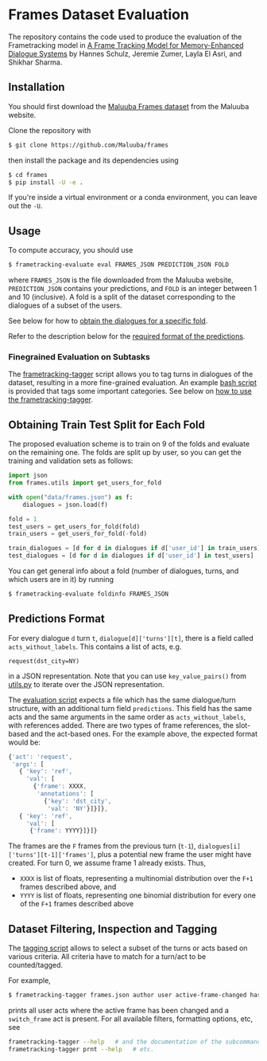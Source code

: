 # Frames Dataset Evaluation

The repository contains the code used to produce the evaluation of the Frametracking model
in [A Frame Tracking Model for Memory-Enhanced Dialogue Systems](https://arxiv.org/abs/1706.01690) 
by Hannes Schulz, Jeremie Zumer, Layla El Asri, and Shikhar Sharma.


## Installation

You should first download the [Maluuba Frames dataset](https://datasets.maluuba.com/Frames/dl) from the Maluuba website.

Clone the repository with
```bash
$ git clone https://github.com/Maluuba/frames
```
then install the package and its dependencies using

```bash
$ cd frames
$ pip install -U -e .
```

If you're inside a virtual environment or a conda environment, you can leave out the `-U`.


## Usage

To compute accuracy, you should use 

```bash
$ frametracking-evaluate eval FRAMES_JSON PREDICTION_JSON FOLD
```

where `FRAMES_JSON` is the file downloaded from the Maluuba website,
`PREDICTION_JSON` contains your predictions, and `FOLD` is an integer between 1
and 10 (inclusive). A fold is a split of the dataset corresponding to the
dialogues of a subset of the users. 

See below for how to [obtain the dialogues for a specific fold](#obtaining-train-test-split-for-each-fold).

Refer to the description below for the [required format of the predictions](#predictions-format).


### Finegrained Evaluation on Subtasks

The [frametracking-tagger](bin/frametracking-tagger) script allows you to tag turns in dialogues of the dataset, resulting in a more fine-grained evaluation.
An example [bash script](examples/label-frames-dataset.sh) is provided that tags some important categories.
See below on [how to use the frametracking-tagger](#dataset-filtering-inspection-and-tagging).

## Obtaining Train Test Split for Each Fold

The proposed evaluation scheme is to train on 9 of the folds and evaluate on the remaining one.
The folds are split up by user, so you can get the training and validation sets as follows:

```python
import json
from frames.utils import get_users_for_fold

with open("data/frames.json") as f:
    dialogues = json.load(f)

fold = 1
test_users = get_users_for_fold(fold)
train_users = get_users_for_fold(-fold)

train_dialogues = [d for d in dialogues if d['user_id'] in train_users]
test_dialogues = [d for d in dialogues if d['user_id'] in test_users]
```

You can get general info about a fold (number of dialogues, turns, and which
users are in it) by running

```bash
$ frametracking-evaluate foldinfo FRAMES_JSON
```

## Predictions Format

For every dialogue `d` turn `t`, `dialogue[d]['turns'][t]`, there is a field called `acts_without_labels`.
This contains a list of acts, e.g.

```
request(dst_city=NY)
```

in a JSON representation. Note that you can use `key_value_pairs()`
from [utils.py](frames/utils.py) to iterate over the JSON representation.

The [evaluation script](bin/frametracking-evaluate) expects a file which has the same dialogue/turn
structure, with an additional turn field `predictions`. This field has the same
acts and the same arguments in the same order as `acts_without_labels`, with
references added. There are two types of frame references, the slot-based and
the act-based ones. For the example above, the expected format would be:

```javascript
{'act': 'request',
 'args': [
   { 'key': 'ref',
     'val': [
       {'frame': XXXX,
        'annotations': [
          {'key': 'dst_city',
           'val': 'NY'}]}]},
   { 'key': 'ref',
     'val': [
      {'frame': YYYY}]}]}
```

The frames are the `F` frames from the previous turn (`t-1`),
`dialogues[i]['turns'][t-1]['frames']`, plus a potential new frame the user might have
created.
For turn 0, we assume frame 1 already exists. Thus,
* `XXXX` is list of floats, representing a multinomial distribution over the `F+1` frames described above, and
* `YYYY` is list of floats, representing one binomial distribution for every one of the `F+1` frames described above



## Dataset Filtering, Inspection and Tagging

The [tagging script](bin/frametracking-tagger) allows to select a subset of the turns or acts based on various criteria.
All criteria have to match for a turn/act to be counted/tagged.

For example, 

```bash
$ frametracking-tagger frames.json author user active-frame-changed has-act switch_frame prnt
```

prints all user acts where the active frame has been changed and a
`switch_frame` act is present. For all available filters, formatting options,
etc, see

```bash
frametracking-tagger --help   # and the documentation of the subcommands,
frametracking-tagger prnt --help   # etc.
```
